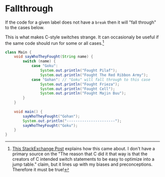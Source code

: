 # Fallthrough

If the code for a given label does not have a `break` then it will "fall through"
to the cases below.

This is what makes C-style switches strange. It can occasionaly be useful if the same code should
run for some or all cases.[^history] 

```java
class Main {
    void sayWhoTheyFought(String name) {
        switch (name) {
            case "Goku":
                System.out.println("Fought Pilaf");
                System.out.println("Fought The Red Ribbon Army");
            case "Gohan": // "Goku" will fall through to this case
                System.out.println("Fought Frieza");
                System.out.println("Fought Cell");
                System.out.println("Fought Majin Buu");
        }
    }
    
    void main() {
        sayWhoTheyFought("Gohan");
        System.out.println("----------------------");
        sayWhoTheyFought("Goku");
    }
}
```

[^history]: [This StackExchange Post](https://softwareengineering.stackexchange.com/questions/162615/why-dont-languages-use-explicit-fall-through-on-switch-statements) explains how this came about. I don't have a primary source on the "The reason that C did it that way is that the creators of C intended switch statements to be easy to optimize into a jump table." claim, but it lines up with my biases and preconceptions. Therefore it must be true!